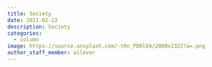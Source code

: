 ```yaml
---
title: Society
date: 2021-02-22
description: Society 
categories:
  - column
image: https://source.unsplash.com/-tRn_PD6lO4/2000x1322?a=.png
author_staff_member: ailever
---
```


